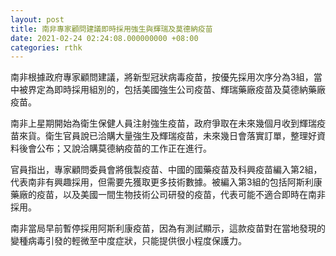 ```yaml
---
layout: post
title: 南非專家顧問建議即時採用強生與輝瑞及莫德納疫苗
date: 2021-02-24 02:24:08.000000000 +08:00
categories: rthk
---
```


南非根據政府專家顧問建議，將新型冠狀病毒疫苗，按優先採用次序分為3組，當中被界定為即時採用組別的，包括美國強生公司疫苗、輝瑞藥廠疫苗及莫德納藥廠疫苗。

南非上星期開始為衛生保健人員注射強生疫苗，政府爭取在未來幾個月收到輝瑞疫苗來貨。衛生官員說已洽購大量強生及輝瑞疫苗，未來幾日會落實訂單，整理好資料後會公布；又說洽購莫德納疫苗的工作正在進行。

官員指出，專家顧問委員會將俄製疫苗、中國的國藥疫苗及科興疫苗編入第2組，代表南非有興趣採用，但需要先獲取更多技術數據。被編入第3組的包括阿斯利康藥廠的疫苗，以及美國一間生物技術公司研發的疫苗，代表可能不適合即時在南非採用。

南非當局早前暫停採用阿斯利康疫苗，因為有測試顯示，這款疫苗對在當地發現的變種病毒引發的輕微至中度症狀，只能提供很小程度保護力。
